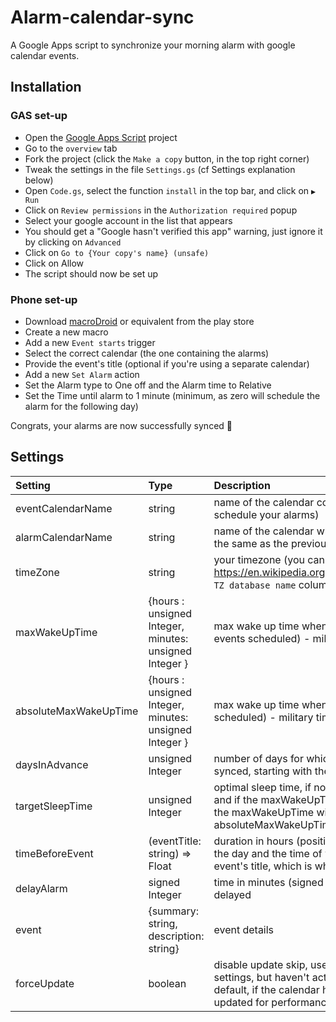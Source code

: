 # Alarm-calendar-sync
A Google Apps script to synchronize your morning alarm with google calendar events.

## Installation
### GAS set-up
- Open the [Google Apps Script](https://script.google.com/d/11-gCfERHjbam21k4B-F7VoZXc2VGVAfKADewRTEYQiae2ooDZ6M-cWP-/edit?usp=sharing) project
- Go to the `overview` tab
- Fork the project (click the `Make a copy` button, in the top right corner)
- Tweak the settings in the file `Settings.gs` (cf Settings explanation below)
- Open `Code.gs`, select the function `install` in the top bar, and click on `▶️ Run`
- Click on `Review permissions` in the `Authorization required` popup
- Select your google account in the list that appears
- You should get a "Google hasn't verified this app" warning, just ignore it by clicking on `Advanced`
- Click on `Go to {Your copy's name} (unsafe)`
- Click on Allow
- The script should now be set up

### Phone set-up
- Download [macroDroid](https://play.google.com/store/apps/details?id=com.arlosoft.macrodroid&hl=en&gl=US) or equivalent from the play store
- Create a new macro
- Add a new `Event starts` trigger
- Select the correct calendar (the one containing the alarms)
- Provide the event's title (optional if you're using a separate calendar)
- Add a new `Set Alarm` action
- Set the Alarm type to One off and the Alarm time to Relative
- Set the Time until alarm to 1 minute (minimum, as zero will schedule the alarm for the following day)

Congrats, your alarms are now successfully synced 👏

## Settings

Setting|Type|Description
:----|:-------------|:----
eventCalendarName|string|name of the calendar containing your events (used to schedule your alarms)
alarmCalendarName|string|name of the calendar which will contain the alarms (can be the same as the previous one)
timeZone|string|your timezone (you can check your timezone at https://en.wikipedia.org/wiki/List_of_tz_database_time_zones, `TZ database name` column)
maxWakeUpTime|{hours : unsigned Integer, minutes: unsigned Integer }|max wake up time when going to bed early (no late night events scheduled) - military time format
absoluteMaxWakeUpTime|{hours : unsigned Integer, minutes: unsigned Integer }|max wake up time when going to bed late (late night events scheduled) - military time format
daysInAdvance|unsigned Integer|number of days for which the alarms will be constantly synced, starting with the current day
targetSleepTime|unsigned Integer|optimal sleep time, if no event prevents you from achieving it, and if the maxWakeUpTime is too early for it to be reached, the maxWakeUpTime will be ignored, and the absoluteMaxWakeUpTime will be used instead
timeBeforeEvent|(eventTitle: string) => Float|duration in hours (positive float) between the first event of the day and the time of waking up. Can depend on the event's title, which is why it is a function
delayAlarm|signed Integer|time in minutes (signed int) by which each alarm will be delayed
event|{summary: string, description: string}|event details
forceUpdate|boolean|disable update skip, usefull if you have updated these settings, but haven't actually changed your calendar (by default, if the calendar hasn't been modified, the event isn't updated for performance reasons)
